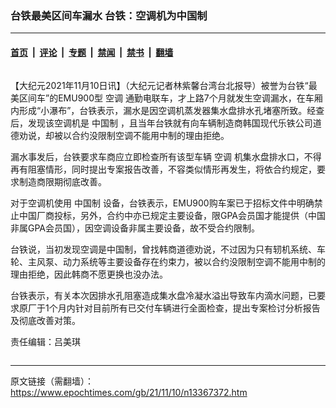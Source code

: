 ### 台铁最美区间车漏水 台铁：空调机为中国制

---

#### [首页](../../../..?n13367372) &nbsp;|&nbsp; [评论](../../../../../epoch-comment?n13367372) &nbsp;|&nbsp; [专题](../../../../../epoch-special?n13367372) &nbsp;|&nbsp; [禁闻](../../../../../epoch-news?n13367372) &nbsp;|&nbsp; [禁书](../../../../../books?n13367372) &nbsp;|&nbsp; [翻墙](https://github.com/gfw-breaker/nogfw/blob/master/README.md?n13367372)


<div class="column" id="artbody" itemprop="articleBody">
 <!-- article content begin -->
 <p>
  【大纪元2021年11月10日讯】（大纪元记者林紫馨台湾台北报导）被誉为台铁“最美区间车”的EMU900型
  <ok href="https://www.epochtimes.com/gb/tag/%E7%A9%BA%E8%B0%83.html">
   空调
  </ok>
  通勤电联车，才上路7个月就发生空调漏水，在车厢内形成“小瀑布”，台铁表示，漏水是因空调机蒸发器集水盘排水孔堵塞所致。经查后，发现该空调机是
  <ok href="https://www.epochtimes.com/gb/tag/%E4%B8%AD%E5%9B%BD%E5%88%B6.html">
   中国制
  </ok>
  ，且当年台铁就有向车辆制造商韩国现代乐铁公司道德劝说，却被以合约没限制空调不能用中制的理由拒绝。
 </p>
 <p>
  漏水事发后，台铁要求车商应立即检查所有该型车辆
  <ok href="https://www.epochtimes.com/gb/tag/%E7%A9%BA%E8%B0%83.html">
   空调
  </ok>
  机集水盘排水口，不得再有阻塞情形，同时提出专案报告改善，不容类似情形再发生，将依合约规定，要求制造商限期彻底改善。
 </p>
 <p>
  对于空调机使用
  <ok href="https://www.epochtimes.com/gb/tag/%E4%B8%AD%E5%9B%BD%E5%88%B6.html">
   中国制
  </ok>
  设备，台铁表示，EMU900购车案已于招标文件中明确禁止中国厂商投标，另外，合约中亦已规定主要设备，限GPA会员国才能提供（中国非属GPA会员国），因空调设备非属主要设备，故不受合约限制。
 </p>
 <p>
  台铁说，当初发现空调是中国制，曾找韩商道德劝说，不过因为只有轫机系统、车轮、主风泵、动力系统等主要设备存在约束力，被以合约没限制空调不能用中制的理由拒绝，因此韩商不愿更换也没办法。
 </p>
 <p>
  台铁表示，有关本次因排水孔阻塞造成集水盘冷凝水溢出导致车内滴水问题，已要求原厂于1个月内针对目前所有已交付车辆进行全面检查，提出专案检讨分析报告及彻底改善对策。
 </p>
 <p>
  责任编辑：吕美琪
 </p>
 <!-- article content end -->
</div>


---

原文链接（需翻墙）：https://www.epochtimes.com/gb/21/11/10/n13367372.htm